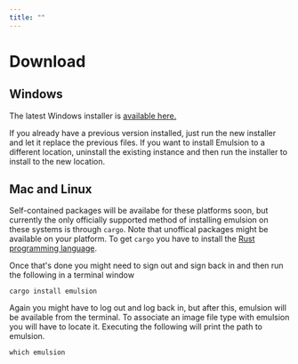 ```yaml
---
title: ""
---
```


<script src="jquery-3.3.1.min.js"></script>

# Download

## Windows

The latest Windows installer is <a href="https://github.com/ArturKovacs/emulsion/releases/latest" class="inline-download" id="win-installer">available here.</a>

If you already have a previous version installed, just run the new installer and let it replace the previous files. If you want to install Emulsion to a different location, uninstall the existing instance and then run the installer to install to the new location.

## Mac and Linux

Self-contained packages will be availabe for these platforms soon, but currently the only officially supported method of installing emulsion on these systems is through `cargo`. Note that unoffical packages might be available on your platform. To get `cargo` you have to install the [Rust programming language](https://www.rust-lang.org/tools/install).

Once that's done you might need to sign out and sign back in and then run the following in a terminal window
```
cargo install emulsion
```

Again you might have to log out and log back in, but after this, emulsion will be available from the terminal. To associate an image file type with emulsion you will have to locate it. Executing the following will print the path to emulsion.
```
which emulsion
```

<script>
    $.getJSON("https://api.github.com/repos/ArturKovacs/emulsion/releases/latest?callback=?").done(function(response) {
        var release = response.data;
        var winAsset = null;
        for (let i = 0; i < release.assets.length; i++) {
            var asset = release.assets[i];
            if (asset.name.endsWith(".exe")) {
                winAsset = asset;
            }
        }
        if (winAsset) {
            var winLink = document.getElementById("win-installer");
            winLink.href = winAsset.browser_download_url;
            winLink.innerText = winAsset.name;
        }
    });
</script>
